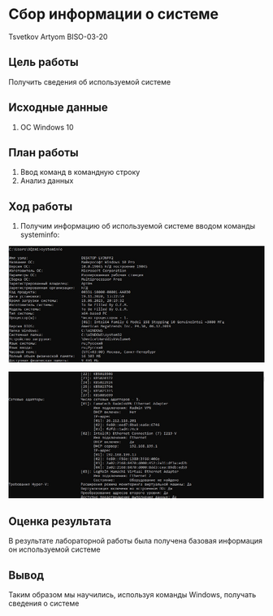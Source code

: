 # Сбор информации о системе
Tsvetkov Artyom BISO-03-20

## Цель работы

Получить сведения об используемой системе

## Исходные данные

1.  OC Windows 10

## План работы

1.  Ввод команд в командную строку
2.  Анализ данных

## Ход работы

1.  Получим информацию об используемой системе вводом команды
    systeminfo:

![](./1.jpg)

![](./2.jpg)


## Оценка результата

В результате лабораторной работы была получена базовая информация он
используемой системе

## Вывод

Таким образом мы научились, используя команды Windows, получать сведения
о системе
